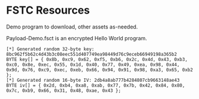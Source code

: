 # FSTC Resources

Demo program to download, other assets as-needed.

Payload-Demo.fsct is an encrypted Hello World program.

```
[*] Generated random 32-byte key: 8bc962f5b62c4d43b3c08eec551d407749ea98449d76c9eceb66949198a365b2
BYTE key[] = { 0x8b, 0xc9, 0x62, 0xf5, 0xb6, 0x2c, 0x4d, 0x43, 0xb3, 0xc0, 0x8e, 0xec, 0x55, 0x1d, 0x40, 0x77, 0x49, 0xea, 0x98, 0x44, 0x9d, 0x76, 0xc9, 0xec, 0xeb, 0x66, 0x94, 0x91, 0x98, 0xa3, 0x65, 0xb2 };
[*] Generated random 16-byte IV: 2db4a8ab777b4284807cb9663148ae43
BYTE iv[] = { 0x2d, 0xb4, 0xa8, 0xab, 0x77, 0x7b, 0x42, 0x84, 0x80, 0x7c, 0xb9, 0x66, 0x31, 0x48, 0xae, 0x43 };
```
